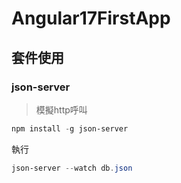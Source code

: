 # Angular17FirstApp

## 套件使用
### json-server
> 模擬http呼叫
```powershell
npm install -g json-server
```
執行
```powershell
json-server --watch db.json
```
